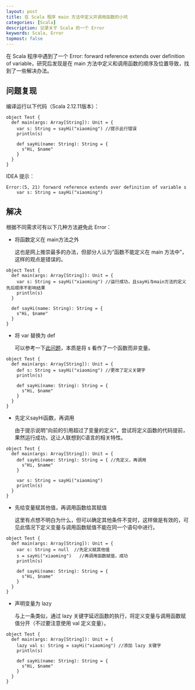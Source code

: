```yaml
---
layout: post
title: 在 Scala 程序 main 方法中定义并调用函数的小坑
categories: [Scala]
description: 记录关于 Scala 的一个 Error
keywords: Scala, Error
topmost: false
---
```


在 Scala 程序中遇到了一个 Error: forward reference extends over definition of variable，研究后发现是在 main 方法中定义和调用函数的顺序及位置导致，找到了一些解决办法。

## 问题复现

编译运行以下代码（Scala 2.12.11版本）：

```
object Test {
  def main(args: Array[String]): Unit = {
    var s: String = sayHi("xiaoming") //提示此行错误
    println(s)

    def sayHi(name: String): String = {
      s"Hi, $name"
    }
  }
}
```

IDEA 提示：

```
Error:(5, 21) forward reference extends over definition of variable s
    var s: String = sayHi("xiaoming")
```

## 解决

根据不同需求可有以下几种方法避免此 Error：

- 将函数定义在 main方法之外

  这也是网上推崇最多的办法，但部分人认为“函数不能定义在 main 方法中”，这样的观点是错误的。

```
object Test {
  def main(args: Array[String]): Unit = {
    var s: String = sayHi("xiaoming") //运行成功，且sayHi与main方法的定义先后顺序不影响结果
    println(s)
  }

  def sayHi(name: String): String = {
    s"Hi, $name"
  }
}
```

- 将 var 替换为 def

  可以参考一下[此问题](https://stackoverflow.com/questions/45654315/forward-reference-extends-over-definition-of-value)，本质是将 s 看作了一个函数而非变量。

```
object Test {
  def main(args: Array[String]): Unit = {
    def s: String = sayHi("xiaoming") //更改了定义关键字
    println(s)

    def sayHi(name: String): String = {
      s"Hi, $name"
    }
  }
}
```

- 先定义sayHi函数，再调用

  由于提示说明“向前的引用超过了变量的定义”，尝试将定义函数的代码提前，果然运行成功，这让人联想到C语言的相关特性。

```
object Test {
  def main(args: Array[String]): Unit = {
    def sayHi(name: String): String = { //先定义，再调用
      s"Hi, $name"
    }

    var s: String = sayHi("xiaoming")
    println(s)
  }
}
```

- 先给变量赋其他值，再调用函数给其赋值

  这里有点想不明白为什么，但可以确定其他条件不变时，这样做是有效的，可见此情况下定义变量与调用函数赋值不能在同一个语句中进行。

```
object Test {
  def main(args: Array[String]): Unit = {
    var s: String = null  //先定义赋其他值
    s = sayHi("xiaoming")   //再调用函数赋值，成功
    println(s)

    def sayHi(name: String): String = {
      s"Hi, $name"
    }
  }
}
```

- 声明变量为 lazy

  与上一条类似，通过 lazy 关键字延迟函数的执行，将定义变量与调用函数赋值分开（不过要注意使用 val 定义变量）。

```
object Test {
  def main(args: Array[String]): Unit = {
    lazy val s: String = sayHi("xiaoming") //添加 lazy 关键字
    println(s)

    def sayHi(name: String): String = {
      s"Hi, $name"
    }
  }
}
```